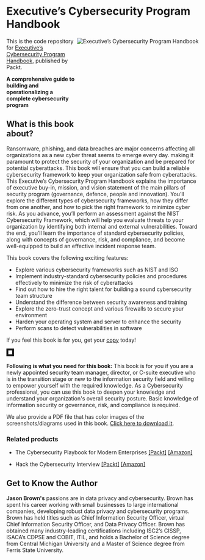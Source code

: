 # Executive’s Cybersecurity Program Handbook

<a href="https://www.packtpub.com/product/executives-cybersecurity-program-handbook/9781804619230"><img src="https://static.packt-cdn.com/products/9781804619230/cover/smaller" alt="Executive’s Cybersecurity Program Handbook" height="256px" align="right"></a>

This is the code repository for [Executive’s Cybersecurity Program Handbook](https://www.packtpub.com/product/executives-cybersecurity-program-handbook/9781804619230), published by Packt.

**A comprehensive guide to building and operationalizing a complete cybersecurity program**

## What is this book about?
Ransomware, phishing, and data breaches are major concerns affecting all organizations as a new cyber threat seems to emerge every day. making it paramount to protect the security of your organization and be prepared for potential cyberattacks. This book will ensure that you can build a reliable cybersecurity framework to keep your organization safe from cyberattacks. This Executive’s Cybersecurity Program Handbook explains the importance of executive buy-in, mission, and vision statement of the main pillars of security program (governance, defence, people and innovation). You’ll explore the different types of cybersecurity frameworks, how they differ from one another, and how to pick the right framework to minimize cyber risk. As you advance, you’ll perform an assessment against the NIST Cybersecurity Framework, which will help you evaluate threats to your organization by identifying both internal and external vulnerabilities. Toward the end, you’ll learn the importance of standard cybersecurity policies, along with concepts of governance, risk, and compliance, and become well-equipped to build an effective incident response team.

This book covers the following exciting features:
* Explore various cybersecurity frameworks such as NIST and ISO
* Implement industry-standard cybersecurity policies and procedures effectively to minimize the risk of cyberattacks
* Find out how to hire the right talent for building a sound cybersecurity team structure
* Understand the difference between security awareness and training
* Explore the zero-trust concept and various firewalls to secure your environment
* Harden your operating system and server to enhance the security
* Perform scans to detect vulnerabilities in software

If you feel this book is for you, get your [copy](https://www.amazon.com/dp/180461923X) today!

<a href="https://www.packtpub.com/?utm_source=github&utm_medium=banner&utm_campaign=GitHubBanner"><img src="https://raw.githubusercontent.com/PacktPublishing/GitHub/master/GitHub.png" 
alt="https://www.packtpub.com/" border="5" /></a>

**Following is what you need for this book:**
This book is for you if you are a newly appointed security team manager, director, or C-suite executive who is in the transition stage or new to the information security field and willing to empower yourself with the required knowledge. As a Cybersecurity professional, you can use this book to deepen your knowledge and understand your organization's overall security posture. Basic knowledge of information security or governance, risk, and compliance is required.

We also provide a PDF file that has color images of the screenshots/diagrams used in this book. [Click here to download it]( https://static.packt-cdn.com/downloads/9781804619230_ColorImages.pdf).

### Related products
* The Cybersecurity Playbook for Modern Enterprises [[Packt]](https://www.packtpub.com/product/the-cybersecurity-playbook-for-modern-enterprises/9781803248639) [[Amazon]](https://www.amazon.com/dp/1803248637)

* Hack the Cybersecurity Interview [[Packt]](https://www.packtpub.com/product/hack-the-cybersecurity-interview/9781801816632) [[Amazon]](https://www.amazon.com/dp/1801816638)

## Get to Know the Author
**Jason Brown's**
passions are in data privacy and cybersecurity. Brown has spent his career working with small businesses to large international companies, developing robust data privacy and cybersecurity programs. Brown has held titles such as Chief Information Security Officer, virtual Chief Information Security Officer, and Data Privacy Officer.
Brown has obtained many industry-leading certifications including ISC2’s CISSP, ISACA’s CDPSE and COBIT, ITIL, and holds a Bachelor of Science degree from Central Michigan University and a Master of Science degree from Ferris State University.
